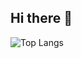 ## Hi there 👋

<!-- ![Top Langs](https://github-readme-stats.vercel.app/api/top-langs/?username=H2ll0World&theme=radical) -->

![Top Langs](https://github-readme-stats.vercel.app/api/top-langs/?username=H2ll0World&layout=compact?theme=radical)


<!--
**H2ll0World/H2ll0World** is a ✨ _special_ ✨ repository because its `README.md` (this file) appears on your GitHub profile.

Here are some ideas to get you started:

- 🔭 I’m currently working on ...
- 🌱 I’m currently learning ...
- 👯 I’m looking to collaborate on ...
- 🤔 I’m looking for help with ...
- 💬 Ask me about ...
- 📫 How to reach me: ...
- 😄 Pronouns: ...
- ⚡ Fun fact: ...
-->
